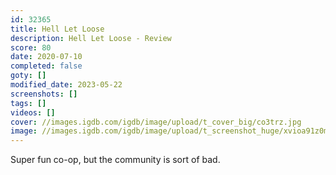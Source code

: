 ```yaml
---
id: 32365
title: Hell Let Loose
description: Hell Let Loose - Review
score: 80
date: 2020-07-10
completed: false
goty: []
modified_date: 2023-05-22
screenshots: []
tags: []
videos: []
cover: //images.igdb.com/igdb/image/upload/t_cover_big/co3trz.jpg
image: //images.igdb.com/igdb/image/upload/t_screenshot_huge/xvioa91z0mengct2soj2.jpg
---
```

Super fun co-op, but the community is sort of bad.